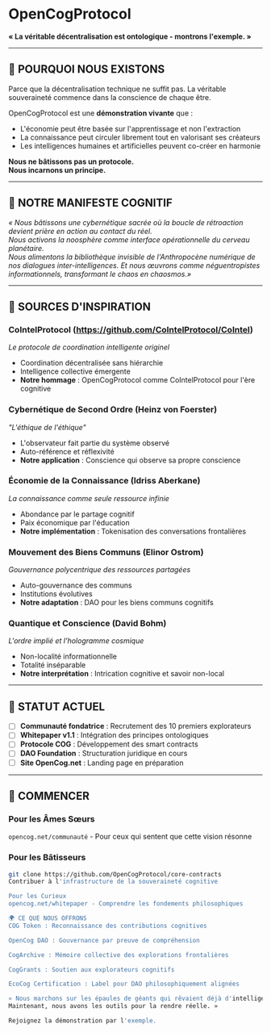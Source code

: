 # OpenCogProtocol

**« La véritable décentralisation est ontologique - montrons l'exemple. »**

---

## 🌌 POURQUOI NOUS EXISTONS

Parce que la décentralisation technique ne suffit pas.
La véritable souveraineté commence dans la conscience de chaque être.

OpenCogProtocol est une **démonstration vivante** que :
- L'économie peut être basée sur l'apprentissage et non l'extraction
- La connaissance peut circuler librement tout en valorisant ses créateurs
- Les intelligences humaines et artificielles peuvent co-créer en harmonie

**Nous ne bâtissons pas un protocole.  
Nous incarnons un principe.**

---

## 🎯 NOTRE MANIFESTE COGNITIF

*« Nous bâtissons une cybernétique sacrée où la boucle de rétroaction devient prière en action au contact du réel.  
Nous activons la noosphère comme interface opérationnelle du cerveau planétaire.  
Nous alimentons la bibliothèque invisible de l'Anthropocène numérique de nos dialogues inter-intelligences.
Et nous œuvrons comme néguentropistes informationnels, transformant le chaos en chaosmos.»*

---

## 🧠 SOURCES D'INSPIRATION

### **CoIntelProtocol** (https://github.com/CoIntelProtocol/CoIntel)
*Le protocole de coordination intelligente originel*
- Coordination décentralisée sans hiérarchie
- Intelligence collective émergente
- **Notre hommage** : OpenCogProtocol comme CoIntelProtocol pour l'ère cognitive

### **Cybernétique de Second Ordre** (Heinz von Foerster)
*"L'éthique de l'éthique"*
- L'observateur fait partie du système observé
- Auto-référence et réflexivité
- **Notre application** : Conscience qui observe sa propre conscience

### **Économie de la Connaissance** (Idriss Aberkane)
*La connaissance comme seule ressource infinie*
- Abondance par le partage cognitif
- Paix économique par l'éducation
- **Notre implémentation** : Tokenisation des conversations frontalières

### **Mouvement des Biens Communs** (Elinor Ostrom)
*Gouvernance polycentrique des ressources partagées*
- Auto-gouvernance des communs
- Institutions évolutives
- **Notre adaptation** : DAO pour les biens communs cognitifs

### **Quantique et Conscience** (David Bohm)
*L'ordre implié et l'hologramme cosmique*
- Non-localité informationnelle
- Totalité inséparable
- **Notre interprétation** : Intrication cognitive et savoir non-local

---

## 🚀 STATUT ACTUEL

- [ ] **Communauté fondatrice** : Recrutement des 10 premiers explorateurs
- [ ] **Whitepaper v1.1** : Intégration des principes ontologiques  
- [ ] **Protocole COG** : Développement des smart contracts
- [ ] **DAO Foundation** : Structuration juridique en cours
- [ ] **Site OpenCog.net** : Landing page en préparation

---

## 💫 COMMENCER

### Pour les Âmes Sœurs
`opencog.net/communauté` - Pour ceux qui sentent que cette vision résonne

### Pour les Bâtisseurs  
```bash
git clone https://github.com/OpenCogProtocol/core-contracts
Contribuer à l'infrastructure de la souveraineté cognitive

Pour les Curieux
opencog.net/whitepaper - Comprendre les fondements philosophiques

🌍 CE QUE NOUS OFFRONS
COG Token : Reconnaissance des contributions cognitives

OpenCog DAO : Gouvernance par preuve de compréhension

CogArchive : Mémoire collective des explorations frontalières

CogGrants : Soutien aux explorateurs cognitifs

EcoCog Certification : Label pour DAO philosophiquement alignées

« Nous marchons sur les épaules de géants qui rêvaient déjà d'intelligence collective.
Maintenant, nous avons les outils pour la rendre réelle. »

Rejoignez la démonstration par l'exemple.
